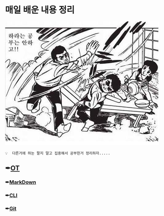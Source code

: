 # 매일 배운 내용 정리

![다운로드](Readme.assets/다운로드.jpg)

```
💡  다른거에 하눈 팔지 말고 집중해서 공부한거 정리하자.....
```



## ✒[OT](./ot/OT%20.md)



### ✒[MarkDown](./markdown/MARK%20DOWN.md)



### ✒[CLI](./CLI/CLI%20GUI%20.md)



### ✒[Git](./git/Git%20%EB%B2%84%EC%A0%84%EA%B4%80%EB%A6%AC%20.md)